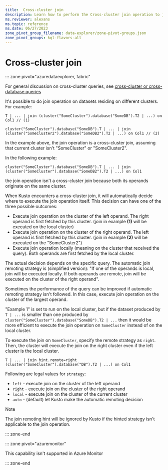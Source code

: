 ```yaml
---
title:  Cross-cluster join
description: Learn how to perform the Cross-cluster join operation to join datasets residing on different clusters.
ms.reviewer: alexans
ms.topic: reference
ms.date: 06/27/2023
zone_pivot_group_filename: data-explorer/zone-pivot-groups.json
zone_pivot_groups: kql-flavors-all
---
```

# Cross-cluster join

::: zone pivot="azuredataexplorer, fabric"

For general discussion on cross-cluster queries, see [cross-cluster or cross-database queries](cross-cluster-or-database-queries.md)

It's possible to do join operation on datasets residing on different clusters. For example:

```kusto
T | ... | join (cluster("SomeCluster").database("SomeDB").T2 | ...) on Col1 // (1)

cluster("SomeCluster").database("SomeDB").T | ... | join (cluster("SomeCluster2").database("SomeDB2").T2 | ...) on Col1 // (2)
```

In the example above, the join operation is a cross-cluster join, assuming that current cluster isn't "SomeCluster" or "SomeCluster2".

In the following example:

```kusto
cluster("SomeCluster").database("SomeDB").T | ... | join (cluster("SomeCluster").database("SomeDB2").T2 | ...) on Col1 
```

the join operation isn't a cross-cluster join because both its operands originate on the same cluster.

When Kusto encounters a cross-cluster join, it will automatically decide where to execute the join operation itself. This decision can have one of the three possible outcomes:

* Execute join operation on the cluster of the left operand. The right operand is first fetched by this cluster. (join in example **(1)** will be executed on the local cluster)
* Execute join operation on the cluster of the right operand. The left operand is first fetched by this cluster. (join in example **(2)** will be executed on the "SomeCluster2")
* Execute join operation locally (meaning on the cluster that received the query). Both operands are first fetched by the local cluster.

The actual decision depends on the specific query. The automatic join remoting strategy is (simplified version):
"If one of the operands is local, join will be executed locally. If both operands are remote, join will be executed on the cluster of the right operand".

Sometimes the performance of the query can be improved if automatic remoting strategy isn't followed. In this case, execute join operation on the cluster of the largest operand.

"Example 1" is set to run on the local cluster, but if the dataset produced by `T | ...` is smaller than one produced by `cluster("SomeCluster").database("SomeDB").T2 | ...` then it would be more efficient to execute the join operation on `SomeCluster` instead of on the local cluster.

To execute the join on `SomeCluster`, specify the remote strategy as `right`. Then, the cluster will execute the join on the right cluster even if the left cluster is the local cluster.

```kusto
T | ... | join hint.remote=right (cluster("SomeCluster").database("DB").T2 | ...) on Col1
```

Following are legal values for `strategy`:

* `left` - execute join on the cluster of the left operand
* `right` - execute join on the cluster of the right operand
* `local` - execute join on the cluster of the current cluster
* `auto` - (default) let Kusto make the automatic remoting decision

> [!NOTE]
> The join remoting hint will be ignored by Kusto if the hinted strategy isn't applicable to the join operation.

::: zone-end

::: zone pivot="azuremonitor"

This capability isn't supported in Azure Monitor

::: zone-end
